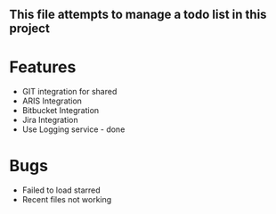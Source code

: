 ## This file attempts to manage a todo list in this project

# Features
- GIT integration for shared
- ARIS Integration
- Bitbucket Integration
- Jira Integration
- Use Logging service - done


# Bugs
- Failed to load starred
- Recent files not working


